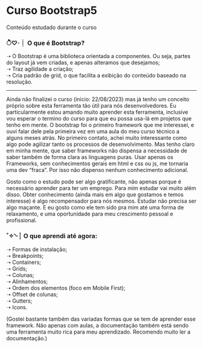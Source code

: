 # Curso Bootstrap5
 Conteúdo estudado durante o curso


<h3 ><strong>ੈ♡‧┊ O que é Bootstrap?</h3></strong>

➝	O Bootstrap é uma biblioteca orientada a componentes. Ou seja, partes do layout já vem criadas, e apenas alteramos que desejamos;<br>
➝	Traz agilidade a criação;<br>
➝ Cria padrão de grid, o que facilita a exibição do conteúdo baseado na resolução.

***

<p> Ainda não finalizei o curso (inicio: 22/08/2023) mas já tenho um conceito próprio sobre esta ferramenta tão útil para nós desenvolvedores.
Eu particularmente estou amando muito aprender esta ferramenta, inclusive vou esperar o termino do curso para que eu possa usa-lá em projetos que tenho em mente. O bootstrap foi o primeiro framework que me interessei, e ouvi falar dele pela primeira vez em uma aula do meu curso técnico a alguns meses atrás. No primeiro contato, achei muito interessante como algo pode agilizar tanto os processos de desenvolvimento. Mas tenho claro em minha mente, que saber frameworks não dispensa a necessidade de saber também de forma clara as linguagens puras. Usar apenas os Frameworks, sem conhecimentos gerais em html e css ou js, me tornaria uma dev “fraca”. Por isso não dispenso nenhum conhecimento adicional.</p>
<p>Gosto como o estudo pode ser algo gratificante, não apenas porque é necessário aprender para ter um emprego. Para mim estudar vai muito além disso. Obter conhecimento (ainda mais em algo que gostamos e temos interesse) é algo recompensador para nós mesmos. Estudar não precisa ser algo maçante. E eu gosto como ele tem sido pra mim até uma forma de relaxamento, e uma oportunidade para meu crescimento pessoal e profissional.</p>

<h3><p>˚✧◝‧┊ O que aprendi até agora:</p></h3>

➝ Formas de instalação; <br>
➝ Breakpoints; <br>
➝ Containers; <br>
➝ Grids; <br>
➝ Colunas; <br>
➝ Alinhamentos; <br>
➝ Ordem dos elementos (foco em Mobile First); <br>
➝ Offset de colunas; <br>
➝ Gutters; <br>
➝ Icons. <br>

<p>(Gostei bastante também das variadas formas que se tem de aprender esse framework. Não apenas com aulas, a documentação também está sendo uma ferramenta muito rica para meu aprendizado. Recomendo muito ler a documentação.)</p>
